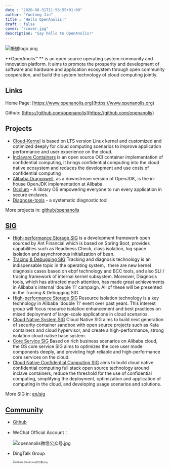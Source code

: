 ```yaml
---
date : "2020-08-31T11:56:55+01:00"
author: "Yuntong Jin"
title : "Hello OpenAnolis!"
draft : false
cover: "/cover.jpg"
description: "Say hello to OpenAnolis!"
---
```


![蜥蜴logo.png](https://intranetproxy.alipay.com/skylark/lark/0/2020/png/301940/1598841900125-f4436749-12a1-45f4-9454-575735723902.png)

**OpenAnolis™ ** is an open source operating system community and innovation platform. It aims to promote the prosperity and development of software and hardware and application ecosystem through open community cooperation, and build the system technology of cloud computing jointly.

## Links

Home Page: [https://www.openanolis.org](https://www.openanolis.org)

Github: [https://github.com/openanolis](https://github.com/openanolis)

## Projects

- [Cloud-Kernel](https://github.com/openanolis/cloud-kernel) is based on LTS version Linux kernel and customized and optimized deeply for cloud computing scenarios to improve application performance and user experience on the cloud.
- [Inclavare Containers](https://github.com/alibaba/inclavare-containers) is an open source OCI container implementation of confidential computing, it brings confidential computing into the cloud native ecosystem and reduces the development and use costs of confidential computing
- [Alibaba Dragonwell](http://dragonwell-jdk.io/), as a downstream version of OpenJDK, is the in-house OpenJDK implementation at Alibaba.
- [Occlum](https://occlum.io) - A library OS empowering everyone to run every application in secure enclaves.
- [Diagnose-tools](http://openanolis.org/en/projects/diagnose-tools/overview/) - a systematic diagnostic tool.

More projects in: [github/openanolis](https://github.com/openanolis)



## [SIG](http://openanolis.org/en/sig/)

- [High-performance Storage SIG](http://openanolis.org/en/sig/high-perf-storage/overview) is a development framework open sourced by Ant Financial which is based on Spring Boot, provides capabilities such as Readiness Check, class isolation, log space isolation and asynchronous initialization of bean.
- [Tracing & Debugging SIG](http://openanolis.org/en/sig/tracing/overview) Tracking and diagnosis technology is an indispensable topic in the operating system，there are new kernel diagnosis cases based on ebpf technology and BCC tools, and also SLI / tracing framework of internal kernel subsystem. Moreover, Diagnosis tools, which has attracted much attention, has made great achievements in Alibaba's internal 'double 11' campaign. All of these will be presented in the Tracing & Debugging SIG.
- [High-performance Storage SIG](http://openanolis.org/en/sig/high-perf-storage/overview) Resource isolation technology is a key technology in Alibaba 'double 11' event over past years. This interest group will focus resource isolation enhancement and best practices on mixed deployment of large-scale applications in cloud scenarios.
- [Cloud Native System SIG](http://openanolis.org/en/sig/cloud-native-system/overview) Cloud Native SIG aims to build next generation of security container sandbox with open source projects such as Kata containers and cloud hypervisor, and create a high-performance, strong isolation cloud native base system.
- [Core Service SIG](http://openanolis.org/en/sig/core-services/overview) Based on rich business scenarios on Alibaba cloud, the OS core service SIG aims to optimizes the core user mode components deeply, and providing high reliable and high-performance core services on the cloud.
- [Cloud Native Confidential Computing SIG](http://openanolis.org/en/sig/cloud-confidential-computing/overview) aims to build cloud native confidential computing full stack open source technology around inclave containers, reduce the threshold for the use of confidential computing, simplifying the deployment, optimization and application of computing in the cloud, and developing usage scenarios and solutions.

More SIG in: [en/sig]([http://openanolis.org/en/sig/]) 



## [Community](http://openanolis.org/en/community/main/overview/)

- [Github](https://github.com/openanolis/)

- WeChat Official Account：

  ![openanolis微信公众号.jpg](https://intranetproxy.alipay.com/skylark/lark/0/2020/jpeg/301940/1598845103642-8c275d47-b7af-45cc-b1c5-087eb8e6221d.jpeg)

- DingTalk Group

  <img src="https://intranetproxy.alipay.com/skylark/lark/0/2020/png/301940/1598845115427-be6db184-5868-4256-9cbd-1d28378c1087.png" alt="Alibaba Cloud Linux钉钉群.png" style="zoom:50%;" />

  

